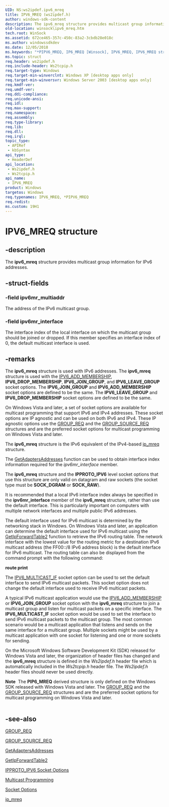 ```yaml
---
UID: NS:ws2ipdef.ipv6_mreq
title: IPV6_MREQ (ws2ipdef.h)
author: windows-sdk-content
description: The ipv6_mreq structure provides multicast group information for IPv6 addresses.
old-location: winsock\ipv6_mreq.htm
tech.root: WinSock
ms.assetid: 672ce465-357c-450c-83a2-3cbdb28e018c
ms.author: windowssdkdev
ms.date: 12/05/2018
ms.keywords: "*PIPV6_MREQ, IP6_MREQ [Winsock], IPV6_MREQ, IPV6_MREQ structure [Winsock], PIPV6_MREQ, PIPV6_MREQ structure pointer [Winsock], ipv6_mreq, ipv6_mreq structure [Winsock], winsock.ipv6_mreq, ws2ipdef/PIPV6_MREQ, ws2ipdef/ipv6_mreq, ws2tcpip/PIPV6_MREQ, ws2tcpip/ipv6_mreq"
ms.topic: struct
req.header: ws2ipdef.h
req.include-header: Ws2tcpip.h
req.target-type: Windows
req.target-min-winverclnt: Windows XP [desktop apps only]
req.target-min-winversvr: Windows Server 2003 [desktop apps only]
req.kmdf-ver: 
req.umdf-ver: 
req.ddi-compliance: 
req.unicode-ansi: 
req.idl: 
req.max-support: 
req.namespace: 
req.assembly: 
req.type-library: 
req.lib: 
req.dll: 
req.irql: 
topic_type:
 - APIRef
 - kbSyntax
api_type:
 - HeaderDef
api_location:
 - Ws2ipdef.h
 - Ws2tcpip.h
api_name:
 - IPV6_MREQ
product: Windows
targetos: Windows
req.typenames: IPV6_MREQ, *PIPV6_MREQ
req.redist: 
ms.custom: 19H1
---
```


# IPV6_MREQ structure


## -description


The <b>ipv6_mreq</b> structure provides multicast group information for IPv6 addresses.


## -struct-fields




### -field ipv6mr_multiaddr

The address of the IPv6 multicast group.


### -field ipv6mr_interface

The interface index of the local interface on which the multicast group should be joined or dropped. If this member specifies an interface index of 0, the default multicast interface is used. 


## -remarks



The <b>ipv6_mreq</b> structure is used with IPv6 addresses. The <b>ipv6_mreq</b> structure is used with the <a href="https://msdn.microsoft.com/65f8f7a4-757b-43a3-9d47-b115754c89d6">IPV6_ADD_MEMBERSHIP</a>,  <b>IPV6_DROP_MEMBERSHIP</b>,  <b>IPV6_JOIN_GROUP</b>, and <b>IPV6_LEAVE_GROUP</b> socket options. The <b>IPV6_JOIN_GROUP</b> and <b>IPV6_ADD_MEMBERSHIP</b> socket options are defined to be the same. The <b>IPV6_LEAVE_GROUP</b> and <b>IPV6_DROP_MEMBERSHIP</b> socket options are defined to be the same. 

On Windows Vista and later, a set of socket options are available for multicast programming that support IPv6 and IPv4 addresses. These socket options are IP agnostic and can be used on both IPv6 and IPv4. These IP agnostic options use the <a href="https://msdn.microsoft.com/053cf2c3-4f31-4f1e-be5c-d857e74d9465">GROUP_REQ</a> and the <a href="https://msdn.microsoft.com/c8f442e0-e7c3-4421-a664-3f4e31a68eb9">GROUP_SOURCE_REQ</a> structures and are the preferred socket options for multicast programming on Windows Vista and later.

The <b>ipv6_mreq</b> structure is the IPv6 equivalent of the IPv4-based <a href="https://msdn.microsoft.com/0bcf4c17-679d-42fc-b77e-722ce955d01f">ip_mreq</a> structure.  

The <a href="https://msdn.microsoft.com/7b34138f-7263-4b73-95df-9e854fd81135">GetAdaptersAddresses</a> function can be used to obtain interface index information required for the <i>ipv6mr_interface</i> member.

The <b>ipv6_mreq</b> structure and the <b>IPPROTO_IPV6</b> level socket options that use this structure are only valid on datagram and raw sockets (the socket type must be <b>SOCK_DGRAM</b> or <b>SOCK_RAW</b>).

It is recommended that a local IPv6 interface index always be specified in the <b>ipv6mr_interface</b> member of the <b>ipv6_mreq</b> structure, rather than use the default interface.  This is particularly important on computers with multiple network interfaces and multiple public IPv6 addresses. 

The default interface used for IPv6 multicast is  determined by the networking stack in Windows. On Windows Vista and later, an application can determine the default interface used for IPv6 multicast using the <a href="https://msdn.microsoft.com/14412ef1-d970-419d-abfa-389f6ceb638d">GetIpForwardTable2</a> function to retrieve the IPv6 routing table. The network interface with the lowest value for the routing metric for a destination IPv6 multicast address (the FF00::/8 IPv6 address block) is the default interface for IPv6 multicast. The routing table can also be displayed from the command prompt with the following command:

<b>route print</b>

The <a href="https://msdn.microsoft.com/65f8f7a4-757b-43a3-9d47-b115754c89d6">IPV6_MULTICAST_IF</a> socket option can be used to set the default interface to send IPv6 multicast packets. This socket option does not change the default interface used to receive IPv6 multicast packets.


A typical IPv6  multicast application would use the <a href="https://msdn.microsoft.com/65f8f7a4-757b-43a3-9d47-b115754c89d6">IPV6_ADD_MEMBERSHIP</a> or <b>IPV6_JOIN_GROUP</b> socket option with the <b>ipv6_mreq</b> structure to join a multicast group and listen for multicast packets on a specific interface. The <b>IPV6_MULTICAST_IF</b> socket option would be used to set the interface to send IPv6 multicast packets to the multicast group. The most common scenario would be a multicast application that listens and sends on the same interface for a multicast group. Multiple sockets might be used by a multicast application with one  socket for listening and one or more sockets for sending. 

On the Microsoft Windows Software Development Kit (SDK) released for Windows Vista and later, the organization of header files has changed and the <b>ipv6_mreq</b> structure is defined in the <i>Ws2ipdef.h</i> header file which is automatically included in the <i>Ws2tcpip.h</i> header file. The <i>Ws2ipdef.h</i>  header files should never be used directly.

<div class="alert"><b>Note</b>  The <b>PIP6_MREQ</b> derived structure is only defined on the Windows SDK released with Windows Vista and later. The <a href="https://msdn.microsoft.com/053cf2c3-4f31-4f1e-be5c-d857e74d9465">GROUP_REQ</a> and the <a href="https://msdn.microsoft.com/c8f442e0-e7c3-4421-a664-3f4e31a68eb9">GROUP_SOURCE_REQ</a> structures and are the preferred socket options for multicast programming on Windows Vista and later.</div>
<div> </div>



## -see-also




<a href="https://msdn.microsoft.com/053cf2c3-4f31-4f1e-be5c-d857e74d9465">GROUP_REQ</a>



<a href="https://msdn.microsoft.com/c8f442e0-e7c3-4421-a664-3f4e31a68eb9">GROUP_SOURCE_REQ</a>



<a href="https://msdn.microsoft.com/7b34138f-7263-4b73-95df-9e854fd81135">GetAdaptersAddresses</a>



<a href="https://msdn.microsoft.com/14412ef1-d970-419d-abfa-389f6ceb638d">GetIpForwardTable2</a>



<a href="https://msdn.microsoft.com/65f8f7a4-757b-43a3-9d47-b115754c89d6">IPPROTO_IPV6 Socket Options</a>



<a href="https://msdn.microsoft.com/f729945b-b469-4baf-ac06-2431ee2d0e71">Multicast Programming</a>



<a href="https://msdn.microsoft.com/e2831f76-4499-45b6-bc60-2908ec3a246c">Socket Options</a>



<a href="https://msdn.microsoft.com/0bcf4c17-679d-42fc-b77e-722ce955d01f">ip_mreq</a>
 

 


